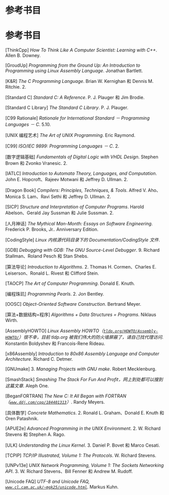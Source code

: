 # 参考书目

# 参考书目

[ThinkCpp] *How To Think Like A Computer Scientist: Learning with C++*. Allen B. Downey.

[GroudUp] *Programming from the Ground Up: An Introduction to Programming using Linux Assembly Language*. Jonathan Bartlett.

[K&R] *The C Programming Language*. Brian W. Kernighan 和 Dennis M. Ritchie. 2.

[Standard C] *Standard C: A Reference*. P. J. Plauger 和 Jim Brodie.

[Standard C Library] *The Standard C Library*. P. J. Plauger.

[C99 Rationale] *Rationale for International Standard － Programming Languages － C*. 5.10.

[UNIX 编程艺术] *The Art of UNIX Programming*. Eric Raymond.

[C99] *ISO/IEC 9899: Programming Languages － C*. 2.

[数字逻辑基础] *Fundamentals of Digital Logic with VHDL Design*. Stephen Brown 和 Zvonko Vranesic. 2.

[IATLC] *Introduction to Automata Theory, Languages, and Computation*. John E. Hopcroft、Rajeev Motwani 和 Jeffrey D. Ullman. 2.

[Dragon Book] *Compilers: Principles, Techniques, & Tools*. Alfred V. Aho、Monica S. Lam、Ravi Sethi 和 Jeffrey D. Ullman. 2.

[SICP] *Structure and Interpretation of Computer Programs*. Harold Abelson、Gerald Jay Sussman 和 Julie Sussman. 2.

[人月神话] *The Mythical Man-Month: Essays on Software Engineering*. Frederick P. Brooks, Jr.. Anniversary Edition.

[CodingStyle] *Linux 内核源代码目录下的 Documentation/CodingStyle 文件*.

[GDB] *Debugging with GDB: The GNU Source-Level Debugger*. 9\. Richard Stallman、Roland Pesch 和 Stan Shebs.

[算法导论] *Introduction to Algorithms*. 2\. Thomas H. Cormen、Charles E. Leiserson、Ronald L. Rivest 和 Clifford Stein.

[TAOCP] *The Art of Computer Programming*. Donald E. Knuth.

[编程珠玑] *Programming Pearls*. 2\. Jon Bentley.

[OOSC] *Object-Oriented Software Construction*. Bertrand Meyer.

[算法+数据结构=程序] *Algorithms + Data Structures = Programs*. Niklaus Wirth.

[AssemblyHOWTO] *Linux Assembly HOWTO（[`tldp.org/HOWTO/Assembly-HOWTO/`](http://tldp.org/HOWTO/Assembly-HOWTO/)）很不幸，目前 tldp.org 被我们伟大的防火墙屏蔽了，请自己找代理访问*. Konstantin Boldyshev 和 Francois-Rene Rideau.

[x86Assembly] *Introduction to 80x86 Assembly Language and Computer Architecture*. Richard C. Detmer.

[GNUmake] 3\. *Managing Projects with GNU make*. Robert Mecklenburg.

[SmashStack] *Smashing The Stack For Fun And Profit，网上到处都可以搜到这篇文章*. Aleph One.

[BeganFORTRAN] *The New C: It All Began with FORTRAN（[`www.ddj.com/cpp/184401313`](http://www.ddj.com/cpp/184401313)）*. Randy Meyers.

[具体数学] *Concrete Mathematics*. 2\. Ronald L. Graham、Donald E. Knuth 和 Oren Patashnik.

[APUE2e] *Advanced Programming in the UNIX Environment*. 2\. W. Richard Stevens 和 Stephen A. Rago.

[ULK] *Understanding the Linux Kernel*. 3\. Daniel P. Bovet 和 Marco Cesati.

[TCPIP] *TCP/IP Illustrated, Volume 1: The Protocols*. W. Richard Stevens.

[UNPv13e] *UNIX Network Programming, Volume 1: The Sockets Networking API*. 3\. W. Richard Stevens、Bill Fenner 和 Andrew M. Rudoff.

[Unicode FAQ] *UTF-8 and Unicode FAQ, [`www.cl.cam.ac.uk/~mgk25/unicode.html`](http://www.cl.cam.ac.uk/~mgk25/unicode.html)*. Markus Kuhn.